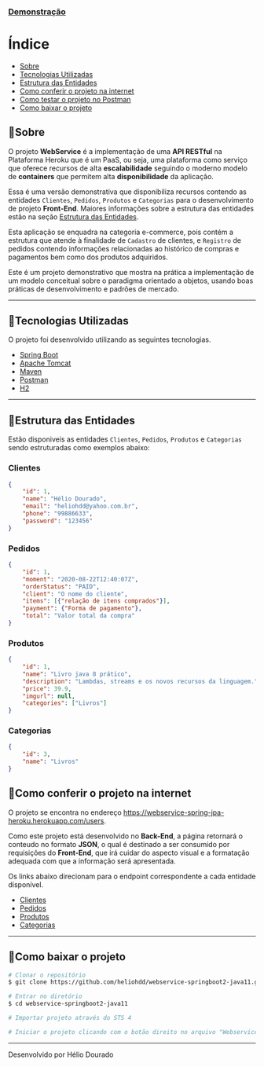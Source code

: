 <h3>
    <a href=https://webservice-spring-jpa-heroku.herokuapp.com/users>Demonstração</a>
</h3>


# Índice
- [Sobre](#-sobre)
- [Tecnologias Utilizadas](#-tecnologias-utilizadas)
- [Estrutura das Entidades](#-estrutura-das-entidades)
- [Como conferir o projeto na internet](#-como-conferir-o-projeto-na-internet)
- [Como testar o projeto no Postman](#-como-usar-o-projeto-no-postman)
- [Como baixar o projeto](#-como-baixar-o-projeto)




## 🔖Sobre

O projeto **WebService** é a implementação de uma **API RESTful** na Plataforma Heroku que é um PaaS, ou seja, uma plataforma como serviço que oferece recursos de alta **escalabilidade** seguindo o moderno modelo de **containers** que permitem alta **disponibilidade** da aplicação.

Essa é uma versão demonstrativa que disponibiliza recursos  contendo as entidades ```Clientes```, ```Pedidos```, ```Produtos``` e ```Categorias``` para o desenvolvimento de projeto **Front-End**. Maiores informações sobre a estrutura das entidades estão na seção [Estrutura das Entidades](#-estrutura-das-entidades).

Esta aplicação se enquadra na categoria e-commerce, pois contém a estrutura que atende à finalidade de ```Cadastro``` de clientes, e ```Registro``` de pedidos contendo informações relacionadas ao histórico de compras e pagamentos bem como  dos produtos adquiridos.

Este é um projeto demonstrativo que mostra na prática a implementação de um modelo conceitual sobre o paradigma orientado a objetos, usando boas práticas de desenvolvimento e padrões de mercado.

---

## 🚀Tecnologias Utilizadas

O projeto foi  desenvolvido utilizando as seguintes tecnologias.
<!--
<h3>
    <img src=Pictures/spring-boot.png>
</h3>
-->

- [Spring Boot](https://spring.io/)
- [Apache Tomcat](http://tomcat.apache.org/)
- [Maven](https://maven.apache.org/)
- [Postman](https://www.postman.com/)
- [H2](https://www.h2database.com/html/main.html)


---

## 🧮Estrutura das Entidades

Estão disponiveis  as entidades ```Clientes```, ```Pedidos```, ```Produtos``` e ```Categorias```  sendo estruturadas como exemplos abaixo:

### Clientes
```json
{
    "id": 1,
    "name": "Hélio Dourado",
    "email": "heliohdd@yahoo.com.br",
    "phone": "99886633",
    "password": "123456"
}
```
### Pedidos
```json
{
    "id": 1,
    "moment": "2020-08-22T12:40:07Z",
    "orderStatus": "PAID",
    "client": "O nome do cliente",
    "items": [{"relação de itens comprados"}],
    "payment": {"Forma de pagamento"},
    "total": "Valor total da compra"
}
```
### Produtos
```json
{
    "id": 1,
    "name": "Livro java 8 prático",
    "description": "Lambdas, streams e os novos recursos da linguagem.",
    "price": 39.9,
    "imgurl": null,
    "categories": ["Livros"]
}
```
### Categorias
```json
{
    "id": 3,
    "name": "Livros"
}
```

## 📂Como conferir o projeto na internet

O projeto se encontra no endereço https://webservice-spring-jpa-heroku.herokuapp.com/users.

Como este projeto está desenvolvido no **Back-End**, a página retornará o conteudo no formato **JSON**, o qual é destinado a ser consumido por requisições do **Front-End**, que irá cuidar do aspecto visual e a formatação adequada com que a informação será apresentada.

Os links abaixo direcionam para o endpoint correspondente a cada entidade disponível.

- [Clientes](https://webservice-spring-jpa-heroku.herokuapp.com/users)
- [Pedidos](https://webservice-spring-jpa-heroku.herokuapp.com/orders)
- [Produtos](https://webservice-spring-jpa-heroku.herokuapp.com/products)
- [Categorias](https://webservice-spring-jpa-heroku.herokuapp.com/categories)

---

<!--## 📂Como testar o projeto no Postman

Esta **API** pode ter toda sua funcionalidade testada através do aplicativo [Postman](https://www.postman.com/) conforme exemplos abaixo.



---
-->

## 📂Como baixar o projeto

```bash
# Clonar o repositório
$ git clone https://github.com/heliohdd/webservice-springboot2-java11.git

# Entrar no diretório
$ cd webservice-springboot2-java11

# Importar projeto através do STS 4

# Iniciar o projeto clicando com o botão direito no arquivo "WebserviceApplication.java" acionando as opção "Run as" e "Spring Boot App".

```
---

Desenvolvido por Hélio Dourado


<!--# API webservice - Back-End da Plataforma
Projeto desenvolvido em Spring Boot com JPA/Hibernate com implantação na Plataforma Heroku.

Esta plataforma disponibiliza a aplicação seguindo o modelo mais atual de conteinerização fornecendo alta capacidade de escalabilidade conforme a necessidade.

A aplicação pode ser testada diretamente no endereço web em https://webservice-spring-jpa-heroku.herokuapp.com/users onde será listado no formato ```JSON``` uma listagem dos usuários cadastrados.
## Get Started
Para testar esta API é necessário rodar o projeto através do [STS - Spring Tools Suíte](https://spring.io/tools) que é um Eclipse adaptado para desenvolvimento no Spring Boot.
Também é recomendado a utilização do [Postman](https://www.postman.com/downloads/) para execução da nossa plataforma, assim você não precisará configurar seu ambiente.
### Rodando a API com Postman
- Primeiramente instale o Postman em sua máquina conforme as recomendações do site oficial.
- Clone este repositório na sua máquina.
- Através do STS importe o projeto e logo após, abra o projeto.
- No pacote ```com.heliohdd.webservice``` acionar o comando ```Run as``` escolhendo a opção ```Spring Boot App```.
Após a execução do comando a API deve estar disponível em:
```http://localhost:8080```
### Swagger
A API utiliza a documentação do [Swagger](https://swagger.io/).
Com o projeto rodando, a documentação da API deve estar disponível em:
```http://localhost:8080/swagger-ui.html``` -->
